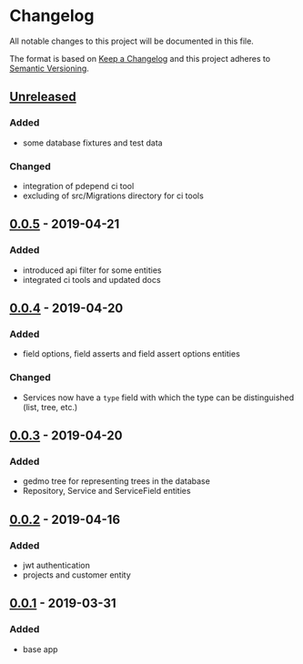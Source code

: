 # Changelog
All notable changes to this project will be documented in this file.

The format is based on [Keep a Changelog](http://keepachangelog.com/en/1.0.0/)
and this project adheres to [Semantic Versioning](http://semver.org/spec/v2.0.0.html).

## [Unreleased]

### Added

- some database fixtures and test data

### Changed

- integration of pdepend ci tool
- excluding of src/Migrations directory for ci tools

## [0.0.5] - 2019-04-21

### Added

- introduced api filter for some entities
- integrated ci tools and updated docs

## [0.0.4] - 2019-04-20

### Added

- field options, field asserts and field assert options entities

### Changed

- Services now have a `type` field with which the type can be distinguished (list, tree, etc.) 

## [0.0.3] - 2019-04-20

### Added

- gedmo tree for representing trees in the database
- Repository, Service and ServiceField entities

## [0.0.2] - 2019-04-16

### Added

- jwt authentication
- projects and customer entity

## [0.0.1] - 2019-03-31

### Added

- base app

[Unreleased]: https://github.com/siewert87/aaas-api/compare/v0.0.5...HEAD
[0.0.5]: https://github.com/siewert87/aaas-api/compare/v0.0.4...v0.0.5
[0.0.4]: https://github.com/siewert87/aaas-api/compare/v0.0.3...v0.0.4
[0.0.3]: https://github.com/siewert87/aaas-api/compare/v0.0.2...v0.0.3
[0.0.2]: https://github.com/siewert87/aaas-api/compare/v0.0.1...v0.0.2
[0.0.1]: https://github.com/siewert87/aaas-api/releases/tag/v0.0.1